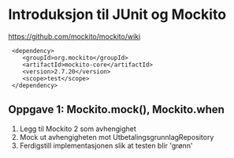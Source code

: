 # Introduksjon til JUnit og Mockito

https://github.com/mockito/mockito/wiki

```
 <dependency>
    <groupId>org.mockito</groupId>
    <artifactId>mockito-core</artifactId>
    <version>2.7.20</version>
    <scope>test</scope>
 </dependency>
```
## Oppgave 1: Mockito.mock(), Mockito.when

1. Legg til Mockito 2 som avhengighet
2. Mock ut avhengigheten mot UtbetalingsgrunnlagRepository
3. Ferdigstill implementasjonen slik at testen blir 'grønn'


